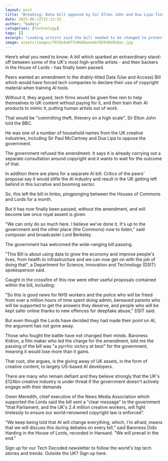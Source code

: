 ```yaml
---
layout: post
title: "Breaking: Data bill opposed by Sir Elton John and Dua Lipa finally passes"
date: 2025-06-12T12:13:32
author: "badely"
categories: [Technology]
tags: []
excerpt: "Leading artists said the bill needed to be changed to protect them from having their work copied by AI."
image: assets/images/f07de4a07fe9688aeede705930d918ac.jpg
---
```


Here’s what you need to know: A bill which sparked an extraordinary stand-off between some of the UK's most high-profile artists - and their backers in the House of Lords - has finally been passed.

Peers wanted an amendment to the drably-titled Data (Use and Access) Bill which would have forced tech companies to declare their use of copyright material when training AI tools.

Without it, they argued, tech firms would be given free rein to help themselves to UK content without paying for it, and then train their AI products to mimic it, putting human artists out of work.

That would be "committing theft, thievery on a high scale", Sir Elton John told the BBC.

He was one of a number of household names from the UK creative industries, including Sir Paul McCartney and Dua Lipa to oppose the government.

The government refused the amendment. It says it is already carrying out a separate consultation around copyright and it wants to wait for the outcome of that. 

In addition there are plans for a separate AI bill. Critics of the peers' proposal say it would stifle the AI industry and result in the UK getting left behind in this lucrative and booming sector.

So, this left the bill in limbo, pingponging between the Houses of Commons and Lords for a month. 

But it has now finally been passed, without the amendment, and will become law once royal assent is given.

"We can only do so much here. I believe we've done it. It's up to the government and the other place (the Commons) now to listen," said composer and broadcaster Lord Berkeley.

The government has welcomed the wide-ranging bill passing.

"This Bill is about using data to grow the economy and improve people's lives, from health to infrastructure and we can now get on with the job of doing that", a Department for Science, Innovation and Technology (DSIT) spokesperson said.

Caught in the crossfire of this row were other useful proposals contained within the bill, including:

"So this is good news for NHS workers and the police who will be freed from over a million hours of time spent doing admin, bereaved parents who will be supported to get the answers they deserve, and people who will be kept safer online thanks to new offences for deepfake abuse," DSIT said.

But even though the Lords have decided they had made their point on AI, the argument has not gone away.

Those who fought the battle have not changed their minds. Baroness Kidron, a film maker who led the charge for the amendment, told me the passing of the bill  was "a pyrrhic victory at best" for the government, meaning it would lose more than it gains.

That cost, she argues, is the giving away of UK assets, in the form of creative content, to largely US-based AI developers.

There are many who remain defiant and they believe strongly that the UK's £124bn creative industry is under threat if the government doesn't actively engage with their demands

Owen Meredith, chief executive of the News Media Association which supported the Lords said the bill sent a "clear message" to the government "that Parliament, and the UK's 2.4 million creative workers, will fight tirelessly to ensure our world-renowned copyright law is enforced".

"We keep being told that AI will change everything, which, I'm afraid, means that we will discuss this during debates on every bill," said Baroness Dido Harding in the House of Lords, recorded in Hansard. "We will prevail in the end."

Sign up for our Tech Decoded newsletter to follow the world's top tech stories and trends. Outside the UK? Sign up here.

